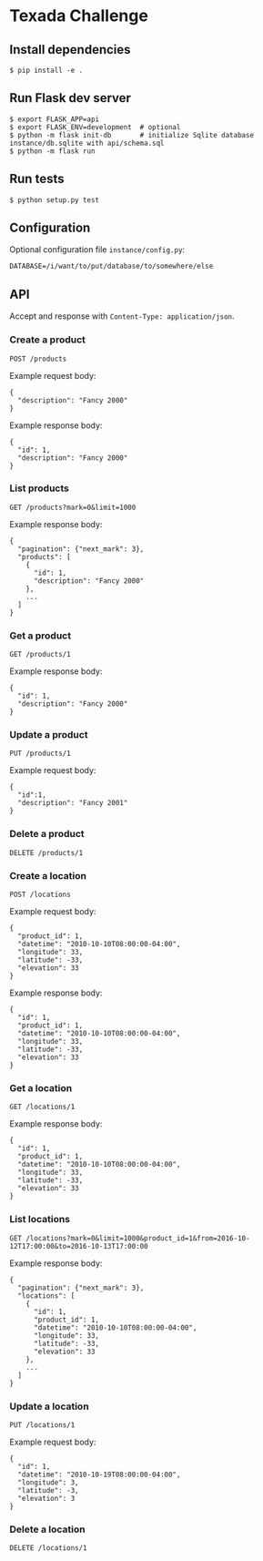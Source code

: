 # Texada Challenge

## Install dependencies
```
$ pip install -e .
```

## Run Flask dev server
```
$ export FLASK_APP=api
$ export FLASK_ENV=development  # optional
$ python -m flask init-db       # initialize Sqlite database instance/db.sqlite with api/schema.sql
$ python -m flask run
```

## Run tests
`$ python setup.py test`

## Configuration
Optional configuration file `instance/config.py`:
```
DATABASE=/i/want/to/put/database/to/somewhere/else
```

## API
Accept and response with `Content-Type: application/json`.

### Create a product
```
POST /products
```
Example request body:
```
{
  "description": "Fancy 2000"
}
```
Example response body:
```
{
  "id": 1,
  "description": "Fancy 2000"
}
```

### List products
```
GET /products?mark=0&limit=1000
```
Example response body:
```
{
  "pagination": {"next_mark": 3},
  "products": [
    {
      "id": 1,
      "description": "Fancy 2000"
    },
    ...
  ]
}
```

### Get a product
```
GET /products/1
```
Example response body:
```
{
  "id": 1,
  "description": "Fancy 2000"
}
```

### Update a product
```
PUT /products/1
```
Example request body:
```
{
  "id":1,
  "description": "Fancy 2001"
}
```

### Delete a product
```
DELETE /products/1
```

### Create a location
```
POST /locations
```
Example request body:
```
{
  "product_id": 1,
  "datetime": "2010-10-10T08:00:00-04:00",
  "longitude": 33,
  "latitude": -33,
  "elevation": 33
}
```
Example response body:
```
{
  "id": 1,
  "product_id": 1,
  "datetime": "2010-10-10T08:00:00-04:00",
  "longitude": 33,
  "latitude": -33,
  "elevation": 33
}
```

### Get a location
```
GET /locations/1
```
Example response body:
```
{
  "id": 1,
  "product_id": 1,
  "datetime": "2010-10-10T08:00:00-04:00",
  "longitude": 33,
  "latitude": -33,
  "elevation": 33
}
```

### List locations
```
GET /locations?mark=0&limit=1000&product_id=1&from=2016-10-12T17:00:00&to=2016-10-13T17:00:00
```
Example response body:
```
{
  "pagination": {"next_mark": 3},
  "locations": [
    {
      "id": 1,
      "product_id": 1,
      "datetime": "2010-10-10T08:00:00-04:00",
      "longitude": 33,
      "latitude": -33,
      "elevation": 33
    },
    ...
  ]
}
```

### Update a location
```
PUT /locations/1
```
Example request body:
```
{
  "id": 1,
  "datetime": "2010-10-19T08:00:00-04:00",
  "longitude": 3,
  "latitude": -3,
  "elevation": 3
}
```

### Delete a location
```
DELETE /locations/1
```
